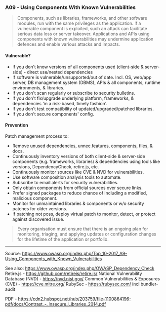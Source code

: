 ### A09 - Using Components With Known Vulnerabilities
>Components, such as libraries, frameworks, and other software modules, run with the same privileges as the application. If a vulnerable component is exploited, such an attack can facilitate serious data loss or server takeover. Applications and APIs using components with known vulnerabilities may undermine application defences and enable various attacks and impacts.

#### Vulnerable?
- If you don't know versions of all components used (client-side & server-side) - direct use/nested dependencies
- If software is vulnerable/unsupported/out of date. Incl. OS, web/app server, DB management system (DBMS), APIs & all components, runtime environments, & libraries.
- If you don't scan regularly or subscribe to security bulletins.
- If you don't fix/upgrade underlying platform, frameworks, & dependencies 'in a risk-based, timely fashion'.
- If you don't test compatibility of updated/upgraded/patched libraries.
- If you don't secure components' config.

#### Prevention
Patch management process to:
- Remove unused dependencies, unnec.features, components, files, & docs.
- Continuously inventory versions of both client-side & server-side components (e.g. frameworks, libraries) & dependencies using tools like versions, DependencyCheck, retire.js, etc.
- Continuously monitor sources like CVE & NVD for vulnerabilities.
- Use software composition analysis tools to automate.
- Subscribe to email alerts for security vulnerabilities.
- Only obtain components from official sources over secure links.
- Prefer signed packages to reduce chance of including a modified, malicious component.
- Monitor for unmaintained libraries & components or w/o security patches for older versions.
- If patching not poss, deploy virtual patch to monitor, detect, or protect against discovered issue.
>Every organisation must ensure that there is an ongoing plan for monitoring, triaging, and applying updates or configuration changes for the lifetime of the application or portfolio.
___

Source: https://www.owasp.org/index.php/Top_10-2017_A9-Using_Components_with_Known_Vulnerabilities

See also: https://www.owasp.org/index.php/OWASP_Dependency_Check
Retire.js - https://github.com/retirejs/retire.js/
National Vulnerability Database (NVD) - https://nvd.nist.gov/
Common Vulnerabilities & Exposures (CVE) - https://cve.mitre.org/
RubySec - https://rubysec.com/ incl bundler-audit

PDF - https://cdn2.hubspot.net/hub/203759/file-1100864196-pdf/docs/Contrast_-_Insecure_Libraries_2014.pdf
